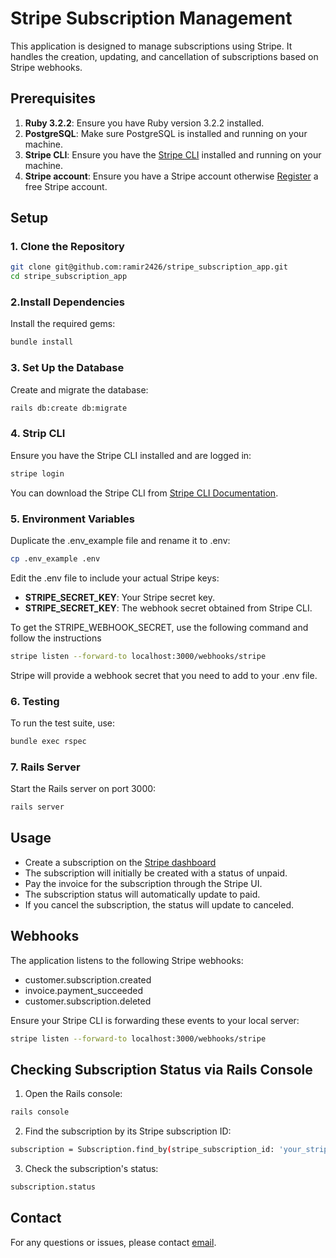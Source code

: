# Stripe Subscription Management

This application is designed to manage subscriptions using Stripe. It handles the creation, updating, and cancellation of subscriptions based on Stripe webhooks.

## Prerequisites

1. **Ruby 3.2.2**: Ensure you have Ruby version 3.2.2 installed.
2. **PostgreSQL**: Make sure PostgreSQL is installed and running on your machine.
3. **Stripe CLI**: Ensure you have the [Stripe CLI](https://docs.stripe.com/stripe-cli) installed and running on your machine.
4. **Stripe account**: Ensure you have a Stripe account otherwise [Register](https://dashboard.stripe.com/register) a free Stripe account.


## Setup

### 1. Clone the Repository

```sh
git clone git@github.com:ramir2426/stripe_subscription_app.git
cd stripe_subscription_app
```
### 2.Install Dependencies
Install the required gems:
```sh
bundle install
```
### 3. Set Up the Database
Create and migrate the database:
```sh
rails db:create db:migrate
```

### 4. Strip CLI
Ensure you have the Stripe CLI installed and are logged in:
```sh
stripe login
```
You can download the Stripe CLI from [Stripe CLI Documentation](https://docs.stripe.com/stripe-cli).

### 5. Environment Variables
Duplicate the .env_example file and rename it to .env:
```sh
cp .env_example .env
```
Edit the .env file to include your actual Stripe keys:

- **STRIPE_SECRET_KEY**: Your Stripe secret key.
- **STRIPE_SECRET_KEY**: The webhook secret obtained from Stripe CLI.

To get the STRIPE_WEBHOOK_SECRET, use the following command and follow the instructions

```sh
stripe listen --forward-to localhost:3000/webhooks/stripe
```
Stripe will provide a webhook secret that you need to add to your .env file.

### 6. Testing
To run the test suite, use:
```sh
bundle exec rspec
```

### 7. Rails Server
Start the Rails server on port 3000:
```sh
rails server
```
## Usage

- Create a subscription on the [Stripe dashboard](https://dashboard.stripe.com)
- The subscription will initially be created with a status of unpaid.
- Pay the invoice for the subscription through the Stripe UI.
- The subscription status will automatically update to paid.
- If you cancel the subscription, the status will update to canceled. 
## Webhooks
The application listens to the following Stripe webhooks:

- customer.subscription.created
- invoice.payment_succeeded
- customer.subscription.deleted

Ensure your Stripe CLI is forwarding these events to your local server:
```sh
stripe listen --forward-to localhost:3000/webhooks/stripe
```

## Checking Subscription Status via Rails Console

1. Open the Rails console:
```sh
rails console
```

2. Find the subscription by its Stripe subscription ID:
```sh
subscription = Subscription.find_by(stripe_subscription_id: 'your_stripe_subscription_id')
```

3. Check the subscription's status:
```sh
subscription.status
```

## Contact
For any questions or issues, please contact [email](mailto:ramir2426@gmail.com).

